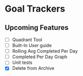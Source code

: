 # Goal Trackers

## Upcoming Features

- [ ] Quadrant Tool
- [ ] Built-In User guide
- [ ] Rolling Avg Completed Per Day
- [ ] Completed Per Day Graph
- [ ] Unit tests
- [x] Delete from Archive